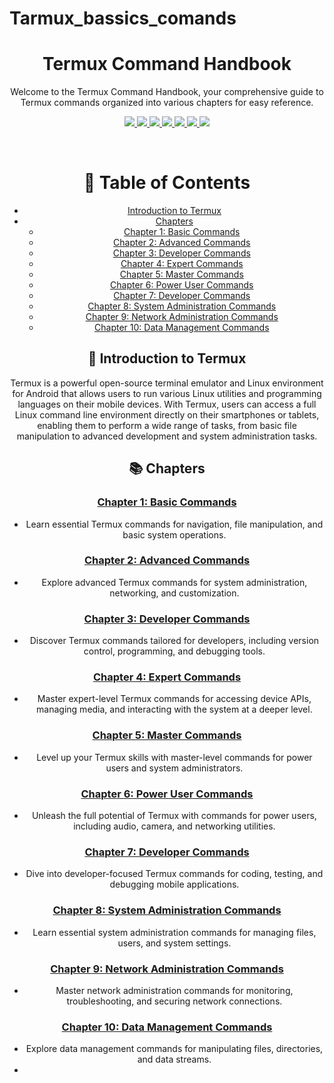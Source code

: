 # Tarmux_bassics_comands
<div align="center">

  <h1>Termux Command Handbook</h1>
  
  <p>
    Welcome to the Termux Command Handbook, your comprehensive guide to Termux commands organized into various chapters for easy reference.
  </p>

  <!-- Badges -->
  <p>
    <!-- 🌟 Optional Banner - यहां अपना बैनर लिंक लगाएं -->
<!-- ![Banner](https://your-banner-image-link.com/banner.jpg) -->

<p align="center">
  <a href="https://www.instagram.com/darklight000999_?igsh=cmEwN3htaTRodzl3">
    <img src="https://img.shields.io/badge/Instagram-%23E4405F.svg?style=for-the-badge&logo=instagram&logoColor=white" />
  </a>
  
  <a href="https://t.me/darklight000999">
    <img src="https://img.shields.io/badge/Telegram-2CA5E0?style=for-the-badge&logo=telegram&logoColor=white" />
  </a>
  
  <a href="https://chat.whatsapp.com/KALyrkZm2ru2xiTY9u0Tc0?mode=ac_t">
    <img src="https://img.shields.io/badge/WhatsApp-25D366?style=for-the-badge&logo=whatsapp&logoColor=white" />
  </a>
  
  <a href="https://www.facebook.com/darklight000999">
    <img src="https://img.shields.io/badge/Facebook-1877F2?style=for-the-badge&logo=facebook&logoColor=white" />
  </a>
  
  <a href="https://youtube.com/@mr_br_hacker_33?si=IBcIbcrVE1Xur_vL">
    <img src="https://img.shields.io/badge/YouTube-FF0000?style=for-the-badge&logo=youtube&logoColor=white" />
  </a>
  
  <a href="https://github.com/Darklight000999">
    <img src="https://img.shields.io/badge/GitHub-000000?style=for-the-badge&logo=github&logoColor=white" />
  </a>
  
  <a href="https://share.google/BIo6sUsdFCFMMkc0z">
    <img src="https://img.shields.io/badge/Google%20Business-4285F4?style=for-the-badge&logo=google&logoColor=white" />
  </a>
</p>
<br />

<!-- Table of Contents -->
# :notebook_with_decorative_cover: Table of Contents

- [Introduction to Termux](#star2-introduction-to-termux)
- [Chapters](#books-chapters)
  - [Chapter 1: Basic Commands](#chapter-1-basic-commands)
  - [Chapter 2: Advanced Commands](#chapter-2-advanced-commands)
  - [Chapter 3: Developer Commands](#chapter-3-developer-commands)
  - [Chapter 4: Expert Commands](#chapter-4-expert-commands)
  - [Chapter 5: Master Commands](#chapter-5-master-commands)
  - [Chapter 6: Power User Commands](#chapter-6-power-user-commands)
  - [Chapter 7: Developer Commands](#chapter-7-developer-commands)
  - [Chapter 8: System Administration Commands](#chapter-8-system-administration-commands)
  - [Chapter 9: Network Administration Commands](#chapter-9-network-administration-commands)
  - [Chapter 10: Data Management Commands](#chapter-10-data-management-commands)

<!-- Introduction to Termux -->
## :star2: Introduction to Termux

Termux is a powerful open-source terminal emulator and Linux environment for Android that allows users to run various Linux utilities and programming languages on their mobile devices. With Termux, users can access a full Linux command line environment directly on their smartphones or tablets, enabling them to perform a wide range of tasks, from basic file manipulation to advanced development and system administration tasks.

<!-- Chapters -->
## :books: Chapters

### [Chapter 1: Basic Commands](Chapter1.md)
- Learn essential Termux commands for navigation, file manipulation, and basic system operations.

### [Chapter 2: Advanced Commands](Chapter2.md)
- Explore advanced Termux commands for system administration, networking, and customization.

### [Chapter 3: Developer Commands](Chapter3.md)
- Discover Termux commands tailored for developers, including version control, programming, and debugging tools.

### [Chapter 4: Expert Commands](Chapter4.md)
- Master expert-level Termux commands for accessing device APIs, managing media, and interacting with the system at a deeper level.

### [Chapter 5: Master Commands](Chapter5.md)
- Level up your Termux skills with master-level commands for power users and system administrators.

### [Chapter 6: Power User Commands](Chapter6.md)
- Unleash the full potential of Termux with commands for power users, including audio, camera, and networking utilities.

### [Chapter 7: Developer Commands](Chapter7.md)
- Dive into developer-focused Termux commands for coding, testing, and debugging mobile applications.

### [Chapter 8: System Administration Commands](Chapter8.md)
- Learn essential system administration commands for managing files, users, and system settings.

### [Chapter 9: Network Administration Commands](Chapter9.md)
- Master network administration commands for monitoring, troubleshooting, and securing network connections.

### [Chapter 10: Data Management Commands](Chapter10.md)
- Explore data management commands for manipulating files, directories, and data streams.
- 
